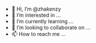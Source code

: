- 👋 Hi, I’m @zhakenzy
- 👀 I’m interested in ...
- 🌱 I’m currently learning ...
- 💞️ I’m looking to collaborate on ...
- 📫 How to reach me ...

<!---
zhakenzy/zhakenzy is a ✨ special ✨ repository because its `README.md` (this file) appears on your GitHub profile.
You can click the Preview link to take a look at your changes.
--->
